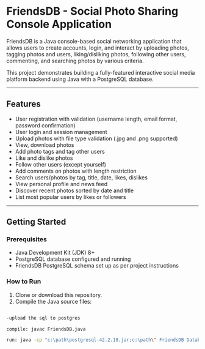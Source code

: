# FriendsDB - Social Photo Sharing Console Application

FriendsDB is a Java console-based social networking application that allows users to create accounts, login, and interact by uploading photos, tagging photos and users, liking/disliking photos, following other users, commenting, and searching photos by various criteria.

This project demonstrates building a fully-featured interactive social media platform backend using Java with a PostgreSQL database.

---

## Features

- User registration with validation (username length, email format, password confirmation)
- User login and session management
- Upload photos with file type validation (.jpg and .png supported)
- View, download photos
- Add photo tags and tag other users
- Like and dislike photos
- Follow other users (except yourself)
- Add comments on photos with length restriction
- Search users/photos by tag, title, date, likes, dislikes
- View personal profile and news feed
- Discover recent photos sorted by date and title
- List most popular users by likes or followers

---

## Getting Started

### Prerequisites

- Java Development Kit (JDK) 8+
- PostgreSQL database configured and running
- FriendsDB PostgreSQL schema set up as per project instructions

### How to Run

1. Clone or download this repository.
2. Compile the Java source files:

```bash

-upload the sql to postgres

compile: javac FriendsDB.java

run: java -cp "c:\path\postgresql-42.2.18.jar;c:\path\" FriendsDB DatabaseName PostgresMasterPassword
